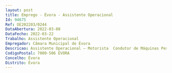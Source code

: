 ```yaml
--- 
layout: post
title: Emprego - Évora - Assistente Operacional
Id: 94675
Ref: OE202203/0244
DataAbertura: 2022-03-08
DataFecho: 2022-03-22
Trabalho: Assistente Operacional
Empregador: Câmara Municipal de Évora
Descricao: Assistente Operacional – Motorista  Condutor de Máquinas Pesadas e Veículos Especiais  Tratorista Conduz máquinas pesadas de movimentação de terras, manobrando também sistemas hidráulicos ou mecânicos complementares das viaturas  zela pela conservação e limpeza da viatura distribuída  verifica diariamente os níveis de óleo e água e comunica eventuais ocorrências anormais detetadas  Conduz viaturas ligeiras ou pesadas  Procede ao transporte de diversos materiais e mercadorias de acordo com as necessidade dos serviços, predominantemente materiais destinados ao abastecimento das obras em execução bem como de produtos sobrantes das mesmas  Verifica o acondicionamento da carga do veiculo e aciona os mecanismos necessários à sua carga e descarga, podendo, quando esta é feita manualmente, prestar colaboração  Assegura a manutenção do veículo cuidando da sua limpeza e lubrificação  Abastece a viatura de combustível, registando diariamente, no respetivo boletim, essa ocorrência, bem como os quilómetros percorridos e os diversos serviços executados  Conduz e manobra tratores com ou sem atrelado, com equipamento especial de limpa sebes, verifica, limpa, lubrifica e afina o equipamento à sua disposição tendo em vista a sua conservação  Procede a pequenas reparações providenciando, em caso de avarias de maior dimensão, a devida informação superior para ulterior reparação. Procede à arrumação no sítio adequado no final do dia. 
CodigoPostal: 7000-506 ÉVORA
Concelho: Évora
Distrito: Évora
--- 
```

